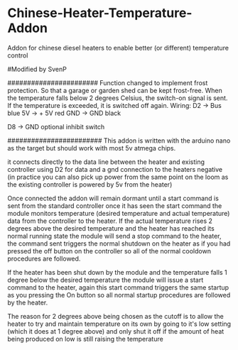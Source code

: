 # Chinese-Heater-Temperature-Addon
Addon for chinese diesel heaters to enable better (or different) temperature control

#Modified by SvenP

#######################
Function changed to implement frost protection. So that a garage or garden shed can be kept frost-free.
When the temperature falls below 2 degrees Celsius, the switch-on signal is sent. If the temperature is exceeded, it is switched off again.
Wiring:
D2 -> Bus blue
5V -> + 5V red
GND -> GND black

D8 -> GND optional inhibit switch

########################
This addon is written with the arduino nano as the target but should work with most 5v atmega chips.

it connects directly to the data line between the heater and existing controller using D2 for data and a gnd connection to the heaters negative
(in practice you can also pick up power from the same point on the loom as the existing controller is powered by 5v from the heater)

Once connected the addon will remain dormant until a start command is sent from the standard controller
once it has seen the start command the module monitors temperature (desired temperature and actual temperature) data from the controller to the heater.
If the actual temperature rises 2 degrees above the desired temperature and the heater has reached its normal running state the module will send a stop command to the heater, the command sent triggers the normal shutdown on the heater as if you had pressed the off button on the controller so all of the normal cooldown procedures are followed.

If the heater has been shut down by the module and the temperature falls 1 degree below the desired temperature the module will issue a start command to the heater, again this start command triggers the same startup as you pressing the On button so all normal startup procedures are followed by the heater.

The reason for 2 degrees above being chosen as the cutoff is to allow the heater to try and maintain temperature on its own by going to it's low setting (which it does at 1 degree above) and only shut it off if the amount of heat being produced on low is still raising the temperature
